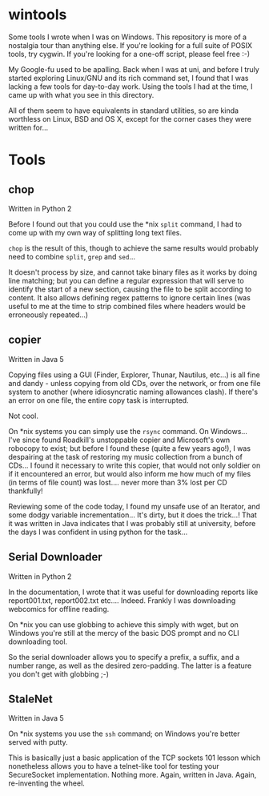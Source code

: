 wintools
========

Some tools I wrote when I was on Windows. This repository is more of a nostalgia tour than anything else. If you're looking for a full suite of POSIX tools, try cygwin. If you're looking for a one-off script, please feel free :-)



My Google-fu used to be apalling. Back when I was at uni, and before I truly started exploring Linux/GNU and its rich command set, I found that I was lacking a few tools for day-to-day work. Using the tools I had at the time, I came up with what you see in this directory.

All of them seem to have equivalents in standard utilities, so are kinda worthless on Linux, BSD and OS X, except for the corner cases they were written for...

Tools
=====

chop
----

Written in Python 2

Before I found out that you could use the *nix `split` command, I had to come up with my own way of splitting long text files.

`chop` is the result of this, though to achieve the same results would probably need to combine `split`, `grep` and `sed`...

It doesn't process by size, and cannot take binary files as it works by doing line matching; but you can define a regular expression that will serve to identify the start of a new section, causing the file to be split according to content. It also allows defining regex patterns to ignore certain lines (was useful to me at the time to strip combined files where headers would be erroneously repeated...)

copier
------

Written in Java 5

Copying files using a GUI (Finder, Explorer, Thunar, Nautilus, etc...) is all fine and dandy - unless copying from old CDs, over the network, or from one file system to another (where idiosyncratic naming allowances clash). If there's an error on one file, the entire copy task is interrupted.

Not cool.

On *nix systems you can simply use the `rsync` command. On Windows... I've since found Roadkill's unstoppable copier and Microsoft's own robocopy to exist; but before I found these (quite a few years ago!), I was despairing at the task of restoring my music collection from a bunch of CDs... I found it necessary to write this copier, that would not only soldier on if it encountered an error, but would also inform me how much of my files (in terms of file count) was lost.... never more than 3% lost per CD thankfully!

Reviewing some of the code today, I found my unsafe use of an Iterator, and some dodgy variable incrementation... It's dirty, but it does the trick...! That it was written in Java indicates that I was probably still at university, before the days I was confident in using python for the task...

Serial Downloader
-----------------

Written in Python 2

In the documentation, I wrote that it was useful for downloading reports like report001.txt, report002.txt etc.... Indeed. Frankly I was downloading webcomics for offline reading.

On *nix you can use globbing to achieve this simply with wget, but on Windows you're still at the mercy of the basic DOS prompt and no CLI downloading tool.

So the serial downloader allows you to specify a prefix, a suffix, and a number range, as well as the desired zero-padding. The latter is a feature you don't get with globbing ;-)

StaleNet
--------

Written in Java 5

On *nix systems you use the `ssh` command; on Windows you're better served with putty.

This is basically just a basic application of the TCP sockets 101 lesson which nonetheless allows you to have a telnet-like tool for testing your SecureSocket implementation. Nothing more. Again, written in Java. Again, re-inventing the wheel.